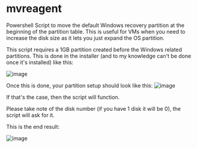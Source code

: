 # mvreagent
Powershell Script to move the default Windows recovery partition at the beginning of the partition table. This is useful for VMs when you need to increase the disk size as it lets you just expand the OS partition.


This script requires a 1GB partition created before the Windows related partitions. This is done in the installer (and to my knowledge can't be done once it's installed) like this: 

![image](https://github.com/user-attachments/assets/6f98728d-6727-4429-9650-cb15df8fd511)

Once this is done, your partition setup should look like this: 
![image](https://github.com/user-attachments/assets/1583c5e9-b0fa-4b71-89d7-919677a5a681)

If that's the case, then the script will function.

Please take note of the disk number (if you have 1 disk it will be 0), the script will ask for it.

This is the end result: 

![image](https://github.com/user-attachments/assets/a2a0b03a-a908-4d54-9dbb-ef237ec8d1e4)

